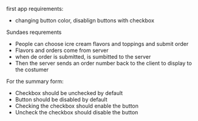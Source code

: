 first app requirements:

- changing button color, disablign buttons with checkbox

Sundaes requrements

- People can choose icre cream flavors and toppings and submit order
- Flavors and orders come from server
- when de order is submitted, is sumbitted to the server
- Then the server sends an order number back to the client to display to the costumer

For the summary form:

- Checkbox should be unchecked by default
- Button should be disabled by default
- Checking the checkbox should enable the button
- Uncheck the checkbox should disable the button
